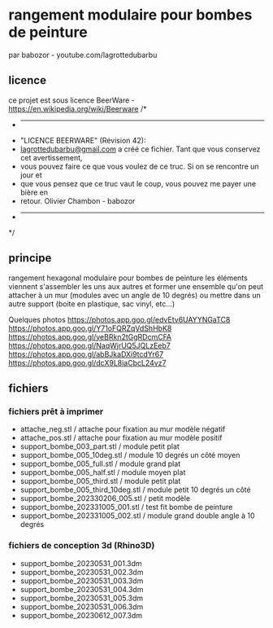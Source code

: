 # rangement modulaire pour bombes de peinture
par babozor - youtube.com/lagrottedubarbu 

## licence
ce projet est sous licence BeerWare - https://en.wikipedia.org/wiki/Beerware
/*
 * ----------------------------------------------------------------------------
 * "LICENCE BEERWARE" (Révision 42):
 * <lagrottedubarbu@gmail.com> a créé ce fichier. Tant que vous conservez cet avertissement,
 * vous pouvez faire ce que vous voulez de ce truc. Si on se rencontre un jour et
 * que vous pensez que ce truc vaut le coup, vous pouvez me payer une bière en
 * retour. Olivier Chambon - babozor
 * ----------------------------------------------------------------------------
 */

## principe
rangement hexagonal modulaire pour bombes de peinture
les éléments viennent s'assembler les uns aux autres et former une ensemble qu'on peut attacher à un mur (modules avec un angle de 10 degrés) ou mettre dans un autre support (boite en plastique, sac vinyl, etc...)

Quelques photos
https://photos.app.goo.gl/edvEtv6UAYYNGaTC8  
https://photos.app.goo.gl/Y71oFQRZqVdShHbK8  
https://photos.app.goo.gl/yeBRkn2tGgRDcmCFA  
https://photos.app.goo.gl/NaqWjrUQ5JQLzEeb7  
https://photos.app.goo.gl/abBJkaDXi9tcdYr67  
https://photos.app.goo.gl/dcX9L8iaCbcL24vz7  

## fichiers
### fichiers prêt à imprimer
- attache_neg.stl / attache pour fixation au mur modèle négatif
- attache_pos.stl / attache pour fixation au mur modèle positif
- support_bombe_003_part.stl / module petit plat
- support_bombe_005_10deg.stl / module 10 degrés un côté moyen
- support_bombe_005_full.stl / module grand plat
- support_bombe_005_half.stl / module moyen plat
- support_bombe_005_third.stl / module petit plat
- support_bombe_005_third_10deg.stl / module petit 10 degrés un côté
- support_bombe_202330206_005.stl / petit modèle
- support_bombe_202331005_001.stl / test fit bombe de peinture
- support_bombe_202331005_002.stl / module grand double angle à 10 degrés

### fichiers de conception 3d (Rhino3D)
- support_bombe_20230531_001.3dm
- support_bombe_20230531_002.3dm
- support_bombe_20230531_003.3dm
- support_bombe_20230531_004.3dm
- support_bombe_20230531_005.3dm
- support_bombe_20230531_006.3dm
- support_bombe_20230612_007.3dm